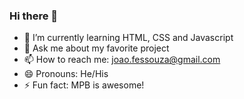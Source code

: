### Hi there 👋

- 🌱 I’m currently learning HTML, CSS and Javascript
- 💬 Ask me about my favorite project
- 📫 How to reach me: joao.fessouza@gmail.com
- 😄 Pronouns: He/His
- ⚡ Fun fact: MPB is awesome!
